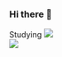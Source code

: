### Hi there 👋


Studying 
 <img src="https://img.shields.io/badge/Python-3776AB?style=flat&logo=Python&logoColor=white"/><br/>
 <img src="https://img.shields.io/badge/Python-3776AB?style=flat&logo=Python&logoColor=white"/>

